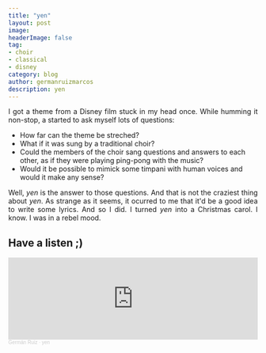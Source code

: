 ```yaml
---
title: "yen"
layout: post
image:  
headerImage: false
tag:
- choir
- classical
- disney
category: blog
author: germanruizmarcos
description: yen
---
```


<p style='text-align: justify;'>I got a theme from a Disney film stuck in my head once. While humming it non-stop, a started to ask myself lots of questions:</p>

- How far can the theme be streched?
- What if it was sung by a traditional choir?
- Could the members of the choir sang questions and answers to each other, as if they were playing ping-pong with the music?
- Would it be possible to mimick some timpani with human voices and would it make any sense?

<p style='text-align: justify;'>Well, <em>yen</em> is the answer to those questions. And that is not the craziest thing about <em>yen</em>. As strange as it seems, it ocurred to me that it'd be a good idea to write some lyrics. And so I did. I turned <em>yen</em> into a Christmas carol. I know. I was in a rebel mood.</p> 

## Have a listen ;)

<iframe width="100%" height="166" scrolling="no" frameborder="no" allow="autoplay" src="https://w.soundcloud.com/player/?url=https%3A//api.soundcloud.com/tracks/1137633259%3Fsecret_token%3Ds-j5WHyO3pyMK&color=%2318db37&auto_play=false&hide_related=false&show_comments=true&show_user=true&show_reposts=false&show_teaser=true"></iframe><div style="font-size: 10px; color: #cccccc;line-break: anywhere;word-break: normal;overflow: hidden;white-space: nowrap;text-overflow: ellipsis; font-family: Interstate,Lucida Grande,Lucida Sans Unicode,Lucida Sans,Garuda,Verdana,Tahoma,sans-serif;font-weight: 100;"><a href="https://soundcloud.com/german-ruiz-115551229" title="Germán Ruiz" target="_blank" style="color: #cccccc; text-decoration: none;">Germán Ruiz</a> · <a href="https://soundcloud.com/german-ruiz-115551229/yen/s-j5WHyO3pyMK" title="yen" target="_blank" style="color: #cccccc; text-decoration: none;">yen</a></div>